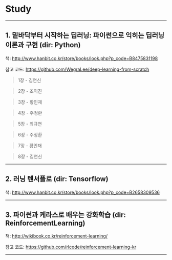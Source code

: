 # Study
***
## 1. 밑바닥부터 시작하는 딥러닝: 파이썬으로 익히는 딥러닝 이론과 구현 (dir: Python)

책: http://www.hanbit.co.kr/store/books/look.php?p_code=B8475831198

참고 코드: https://github.com/WegraLee/deep-learning-from-scratch


> 1장 - 김연신

> 2장 - 조익진

> 3장 - 황인재

> 4장 - 주정환

> 5장 - 최규연

> 6장 - 주정환

> 7장 - 황인재

> 8장 - 김연신

***
## 2. 러닝 텐서플로 (dir: Tensorflow)

책: http://www.hanbit.co.kr/store/books/look.php?p_code=B2658309536


***
## 3. 파이썬과 케라스로 배우는 강화학습 (dir: ReinforcementLearning)

책: http://wikibook.co.kr/reinforcement-learning/

참고 코드: https://github.com/rlcode/reinforcement-learning-kr

***
